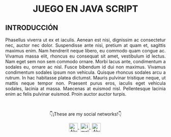 # <h1 align="center"><strong>JUEGO EN JAVA SCRIPT</strong></h1>

## <h2 align="left"><strong>INTRODUCCIÓN</strong></h2>
<p align="justify">
    Phasellus viverra ut ex et iaculis. Aenean est nisi, dignissim ac consectetur nec, auctor nec dolor. Suspendisse ante nisi, pretium at quam et, sagittis maximus         enim. Nam hendrerit neque libero, eu commodo quam congue ac. Vivamus massa elit, rhoncus eu consequat sit amet, vestibulum id lectus. Nam eget sem non sem commodo       ornare. Morbi lacus ante, condimentum a sodales eu, ornare ac nisl. Fusce bibendum id dui non maximus. Vivamus condimentum sodales ipsum non vehicula. Quisque           rhoncus sodales arcu a rutrum. In hac habitasse platea dictumst. Mauris pulvinar tristique neque, ut mattis neque tempor non. Praesent purus eros, iaculis eget           vehicula sodales, lacinia at massa. Maecenas at euismod nisl. Pellentesque lacinia enim ac felis pulvinar euismod. Proin auctor auctor turpis.
</p>
<br>
 <p align="center">👇¡These are my social networks!👇</p>
 <p align="center">
  <a href="https://www.youtube.com/c/AlvaroFernandezFDP" target="blank" style="margin-right: 4px">
    <img align="center" src="https://cdn.jsdelivr.net/npm/simple-icons@3.0.1/icons/youtube.svg" alt="Alvaro Fernandez" height="28px" width="28px">
  </a>
    <a href="https://www.instagram.com/imalvaro__/?hl=es" target="blank" style='margin-right:4px'>
     <img align="center" src="https://cdn.jsdelivr.net/npm/simple-icons@3.13.0/icons/instagram.svg" alt="imalvaro__" height="28px" width="28px" />
   </a>
     <a href="https://www.tiktok.com/@alvaruky.fdp" target="blank" style='margin-right:4px'>
     <img align="center" src="https://cdn.jsdelivr.net/npm/simple-icons@3.0.1/icons/tiktok.svg" alt="AlvarukyFDP" height="28px" width="28px" />
   </a>
 </p>
